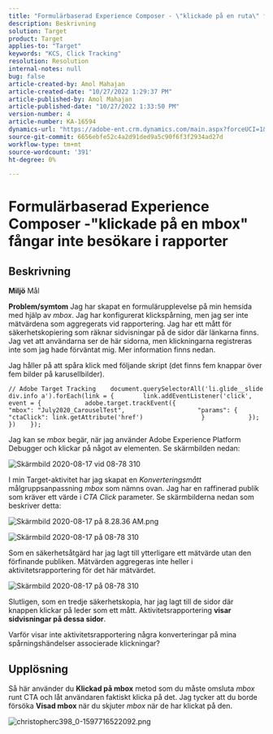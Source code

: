 ```yaml
---
title: "Formulärbaserad Experience Composer - \"klickade på en ruta\" fångar inte besökare i rapporter"
description: Beskrivning
solution: Target
product: Target
applies-to: "Target"
keywords: "KCS, Click Tracking"
resolution: Resolution
internal-notes: null
bug: false
article-created-by: Amol Mahajan
article-created-date: "10/27/2022 1:29:37 PM"
article-published-by: Amol Mahajan
article-published-date: "10/27/2022 1:33:50 PM"
version-number: 4
article-number: KA-16594
dynamics-url: "https://adobe-ent.crm.dynamics.com/main.aspx?forceUCI=1&pagetype=entityrecord&etn=knowledgearticle&id=0fb16a66-fb55-ed11-bba2-6045bd006793"
source-git-commit: 6656ebfe52c4a2d91ded9a5c90f6f3f2934ad27d
workflow-type: tm+mt
source-wordcount: '391'
ht-degree: 0%

---
```


# Formulärbaserad Experience Composer -&quot;klickade på en mbox&quot; fångar inte besökare i rapporter

## Beskrivning

<b>Miljö</b>
Mål


<b>Problem/symtom</b>
Jag har skapat en formulärupplevelse på min hemsida med hjälp av *mbox*. Jag har konfigurerat klickspårning, men jag ser inte mätvärdena som aggregerats vid rapportering. Jag har ett mått för säkerhetskopiering som räknar sidvisningar på de sidor där länkarna finns. Jag vet att användarna ser de här sidorna, men klickningarna registreras inte som jag hade förväntat mig. Mer information finns nedan.



Jag håller på att spåra klick med följande skript (det finns fem knappar över fem bilder på karusellbilder).




```
// Adobe Target Tracking    document.querySelectorAll('li.glide__slide div.info a').forEach(link = {        link.addEventListener('click', event = {            adobe.target.trackEvent({                    "mbox": "July2020_CarouselTest",                    "params": {                    "ctaClick": link.getAttribute('href')                }            });        })    });
```




Jag kan se *mbox* begär, när jag använder Adobe Experience Platform Debugger och klickar på något av elementen. Se skärmbilden nedan:



![Skärmbild 2020-08-17 vid 08-78 310](https://experienceleaguecommunities.adobe.com/t5/image/serverpage/image-id/26222i8EFBFA8432501D9E/image-size/medium?v=1.0&amp;amp;px=400 "Skärmbild 2020-08-17 vid 08-78 310")



I min Target-aktivitet har jag skapat en *Konverteringsmått* målgruppsanpassning *mbox* som nämns ovan. Jag har en raffinerad publik som kräver ett värde i *CTA Click* parameter. Se skärmbilderna nedan som beskriver detta:



![Skärmbild 2020-08-17 på 8.28.36 AM.png](https://experienceleaguecommunities.adobe.com/t5/image/serverpage/image-id/26225i9E8B86819537BB25/image-size/medium?v=1.0&amp;amp;px=400 "Skärmbild 2020-08-17 på 8.28.36 AM.png")

![Skärmbild 2020-08-17 på 08-78 310](https://experienceleaguecommunities.adobe.com/t5/image/serverpage/image-id/26223i6D9AAA0A81236A58/image-size/medium?v=1.0&amp;amp;px=400 "Skärmbild 2020-08-17 på 08-78 310")



Som en säkerhetsåtgärd har jag lagt till ytterligare ett mätvärde utan den förfinande publiken. Mätvärden aggregeras inte heller i aktivitetsrapportering för det här mätvärdet.



![Skärmbild 2020-08-17 på 08-78 310](https://experienceleaguecommunities.adobe.com/t5/image/serverpage/image-id/26224iFF036B11B2E932FC/image-size/medium?v=1.0&amp;amp;px=400 "Skärmbild 2020-08-17 på 08-78 310")



Slutligen, som en tredje säkerhetskopia, har jag lagt till de sidor där knappen klickar på leder som ett mått. Aktivitetsrapportering <b>visar sidvisningar på dessa sidor</b>.



Varför visar inte aktivitetsrapportering några konverteringar på mina spårningshändelser associerade klickningar?


## Upplösning


Så här använder du <b>Klickad på mbox</b> metod som du måste omsluta *mbox* runt CTA och låt användaren faktiskt klicka på det. Jag tycker att du borde försöka <b>Visad mbox</b> när du skjuter *mbox* när de har klickat på den.



![christopherc398_0-1597716522092.png](https://experienceleaguecommunities.adobe.com/t5/image/serverpage/image-id/26237i01409F8DF7D2F948/image-size/medium?v=1.0&amp;amp;px=400)


